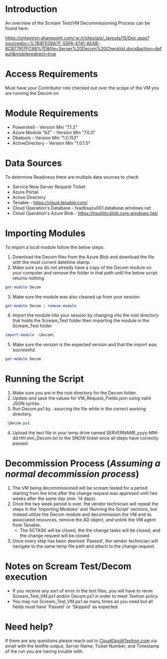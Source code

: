 # Introduction 
An overview of the Scream Test/VM Decommissioning Process can be found here:

https://ontextron.sharepoint.com/:w:/r/sites/aio/_layouts/15/Doc.aspx?sourcedoc=%7B4FE09A7F-55FA-4741-AEAB-8CB77917FC68%7D&file=Server%20Decom%20Checklist.docx&action=default&mobileredirect=true

# Access Requirements
Must have your Contributor role checked out over the scope of the VM you are running the Decom on

# Module Requirements
* Powershell - Version Min "7.1.2"
* Azure Module "AZ" - Version Min "7.0.0"
* Dbatools - Version Min "1.0.153"
* ActiveDirectory - Version Min "1.0.1.0"

# Data Sources
To determine Readiness there are multiple data sources to check 
* Service Now Server Request Ticket
* Azure Portal
* Active Directory
* Tenable - https://cloud.tenable.com/
* Cloud Operation's Database - txadbsazu001.database.windows.net
* Cloud Operation's Azure Blob - https://tisutility.blob.core.windows.net/

# Importing Modules
To import a local module follow the below steps: 
1. Download the Decom files from the Azure Blob and download the file with the most current datetime stamp.
2. Make sure you do not already have a copy of the Decom module on your computer and remove the folder in that path until the below script returns nothing.
```powershell
get-module Decom
```
3. Make sure the module was also cleaned up from your session.
```powershell
get-module Decom | remove-module
```
4. Import the module into your session by changing into the root directory that holds the Scream_Test folder then importing the module in the Scream_Test folder
```powershell
import-module .\Decom\
```
5. Make sure the version is the expected version and that the import was successful.
```powershell
get-module Decom
```

# Running the Script
1. Make sure you are in the root directory for the Decom folder.
2. Update and save the values for VM_Request_Fields.json using valid JSON syntax. 
3. Run Decom.ps1 by . sourcing the file while in the correct working directory.
```powershell
.\Decom.ps1
```
4. Upload the text file in your temp drive named SERVERNAME_yyyy-MM-dd.HH.mm_Decom.txt to the SNOW ticket once all steps have correctly passed. 

# Decommission Process (*Assuming a normal decommission process*)
1. The VM being decommissioned will be scream tested for a period starting from the time after the change request was approved until two weeks after the same day (min. 14 days).
2. Once the two week period is over, the vendor technician will repeat the steps in the 'Importing Modules' and 'Running the Script' sections, but instead utilize the Decom module
and decommission the VM and its associated resources, remove the AD object, and unlink the VM agent from Tenable.
    - The SCTASK will be closed, the the change tasks will be closed, and the change request will be closed.
3. Once every step has been deemed 'Passed', the vendor technician will navigate to the same temp file path and attach to the change request.

# Notes on Scream Test/Decom execution
* If you receive any sort of error in the text files, you will have to rerun Scream_Test_VM.ps1 and/or Decom.ps1 in order to meet Textron policy.
* You may run Scream_Test_VM.ps1 as many times as you need but all fields must have 'Passed' or 'Skipped' as expected.

# Need help?
If there are any questions please reach out to CloudOps@Textron.com via email with the textfile output, Server Name, Ticket Number, and Timestamp of the run you are having trouble with. 

